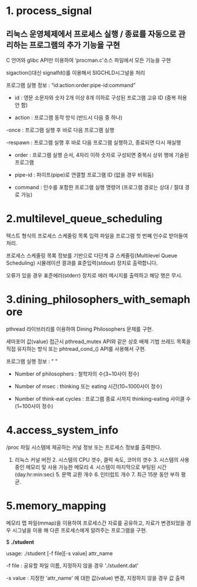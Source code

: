 # 1. process_signal

## 리눅스 운영체제에서 프로세스 실행 / 종료를 자동으로 관리하는 프로그램의 추가 기능을 구현

C 언어와 glibc API만 이용하여 ‘procman.c’소스 파일에서 모든 기능을 구현

sigaction()대신 signalfd()를 이용해서 SIGCHLD시그널을 처리

프로그램 실행 정보 : “id:action:order:pipe-id:command”

- id : 영문 소문자와 숫자 2개 이상 8개 이하로 구성된 프로그램 고유 ID (중복 허용 안 함)

- action : 프로그램 동작 방식 (반드시 다음 중 하나)

-once : 프로그램 실행 후 바로 다음 프로그램 실행

-respawn : 프로그램 실행 후 바로 다음 프로그램 실행하고, 종료되면 다시 재실행

- order : 프로그램 실행 순서, 4자리 이하 숫자로 구성되면 중복시 상위 행에 기술된 프로그램

- pipe-id : 파이프(pipe)로 연결할 프로그램 ID (없을 경우 비워둠)

- command : 인수를 포함한 프로그램 실행 명령어 (프로그램 경로는 상대 / 절대 경로 가능)



# 2.multilevel_queue_scheduling

텍스트 형식의 프로세스 스케줄링 목록 입력 파일을 프로그램 첫 번째 인수로 받아들여 처리. 

프로세스 스케줄링 목록 정보를 기반으로 다단계 큐 스케줄링(Multilevel Queue Scheduling) 시뮬레이션 결과를 표준입력(stdout) 장치로 출력합니다. 

오류가 있을 경우 표준에러(stderr) 장치로 에러 메시지를 출력하고 해당 행은 무시. 





# 3.dining_philosophers_with_semaphore

 pthread 라이브러리를 이용하여 Dining Philosophers 문제를 구현.

세마포어 값(value) 접근시 pthread_mutex  API와 같은 상호 배제 기법 쓰레드 목록을 직접 유지하는 방식 또는 phtread_cond_() API를 사용해서 구현. 

프로그램 실행 정보 : "<number of philosophers> <number of msec> <number of think-eat cycles>"

- Number of philosophers : 철학자의 수(3~10사이 정수) 

- Number of msec : thinking 또는 eating 시간(10~1000사이 정수) 

- Number of think-eat cycles : 프로그램 종료 시까지 thinking-eating 사이클 수(1~100사이 정수) 

# 4.access_system_info

/proc 파일 시스템에 제공하는 커널 정보 또는 프로세스 정보를 출력한다. 

1. 리눅스 커널 버전 2. 시스템의 CPU 갯수, 클럭 속도, 코어의 갯수 3. 시스템의 사용중인 메모리 및 사용 가능한 메모리 4. 시스템이 마지막으로 부팅된 시간(day:hr:min:sec) 5. 문맥 교환 개수 6. 인터럽트 개수 7. 최근 15분 동안 부하 평균.



# 5.memory_mapping

메모리 맵 파일(mmap)을 이용하여 프로세스간 자료를 공유하고, 자료가 변경되었을 경우 시그널을 이용 해 다른 프로세스에게 알려주는 프로그램을 구현.

 $ **./student** 

usage: ./student [-f file][-s value] attr_name 

-f file : 공유할 파일 이름, 지정하지 않을 경우 './student.dat' 

-s value : 지정한 'attr_name' 에 대한 값(value) 변경, 지정하지 않을 경우 값 출력 

